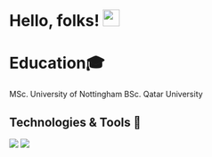 # Hello, folks! <img src="https://raw.githubusercontent.com/MartinHeinz/MartinHeinz/master/wave.gif" width="30px">

# Education🎓
MSc. University of Nottingham
BSc. Qatar University

## Technologies & Tools 🔧
![](https://img.shields.io/badge/Code-MATLAB-green)
![](https://img.shields.io/badge/Code-Python-green)
<!---
yazanqib/yazanqib is a ✨ special ✨ repository because its `README.md` (this file) appears on your GitHub profile.
You can click the Preview link to take a look at your changes.
--->
